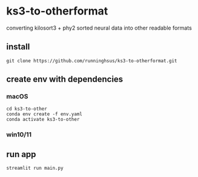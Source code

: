 # ks3-to-otherformat
converting kilosort3 + phy2 sorted neural data into other readable formats


## install
```angular2html
git clone https://github.com/runninghsus/ks3-to-otherformat.git
```

## create env with dependencies

### macOS
```angular2html
cd ks3-to-other
conda env create -f env.yaml
conda activate ks3-to-other
```

### win10/11


## run app
```angular2html
streamlit run main.py
```

